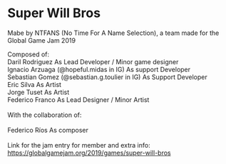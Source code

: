 # Super Will Bros
Mabe by NTFANS (No Time For A Name Selection), a team made for the Global Game Jam 2019

Composed of: <br/>
Daril Rodriguez As Lead Developer / Minor game designer <br/>
Ignacio Arzuaga (@hopeful.midas in IG) As support Developer <br/>
Sebastian Gomez (@sebastian.g.toulier in IG) As Support Developer <br/>
Eric Silva As Artist <br/>
Jorge Tuset As Artist <br/>
Federico Franco As Lead Designer / Minor Artist <br/>
<br/>
With the collaboration of: <br/>
<br/>
Federico Ríos As composer <br/>
 <br/>
Link for the jam entry for member and extra info: <br/>
https://globalgamejam.org/2019/games/super-will-bros
